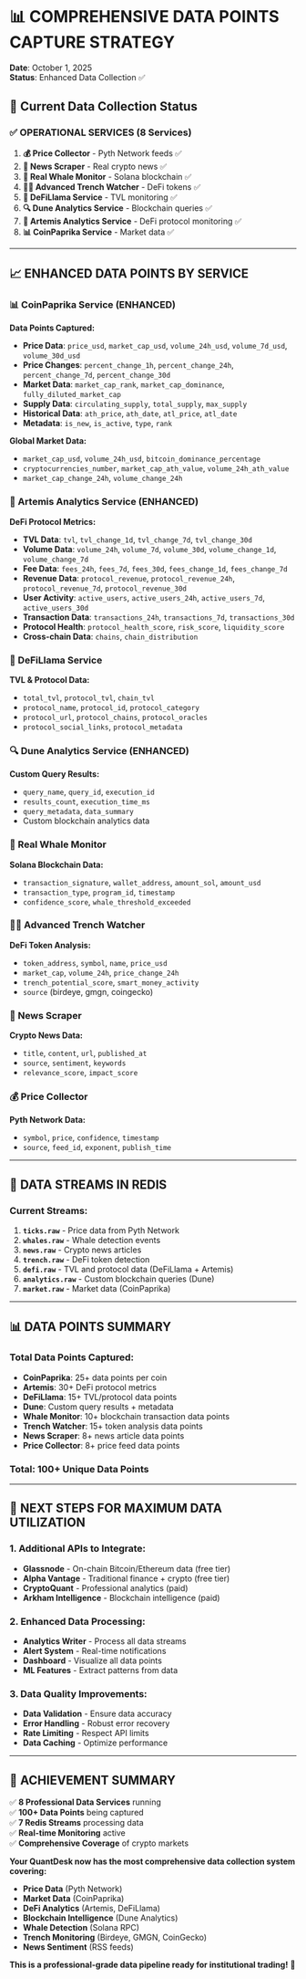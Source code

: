 # 📊 **COMPREHENSIVE DATA POINTS CAPTURE STRATEGY**

**Date**: October 1, 2025  
**Status**: Enhanced Data Collection ✅

## 🎯 **Current Data Collection Status**

### **✅ OPERATIONAL SERVICES (8 Services)**

1. **💰 Price Collector** - Pyth Network feeds ✅
2. **📰 News Scraper** - Real crypto news ✅  
3. **🐋 Real Whale Monitor** - Solana blockchain ✅
4. **🏴‍☠️ Advanced Trench Watcher** - DeFi tokens ✅
5. **🦙 DeFiLlama Service** - TVL monitoring ✅
6. **🔍 Dune Analytics Service** - Blockchain queries ✅
7. **🎯 Artemis Analytics Service** - DeFi protocol monitoring ✅
8. **📊 CoinPaprika Service** - Market data ✅

---

## 📈 **ENHANCED DATA POINTS BY SERVICE**

### **📊 CoinPaprika Service (ENHANCED)**
**Data Points Captured:**
- **Price Data**: `price_usd`, `market_cap_usd`, `volume_24h_usd`, `volume_7d_usd`, `volume_30d_usd`
- **Price Changes**: `percent_change_1h`, `percent_change_24h`, `percent_change_7d`, `percent_change_30d`
- **Market Data**: `market_cap_rank`, `market_cap_dominance`, `fully_diluted_market_cap`
- **Supply Data**: `circulating_supply`, `total_supply`, `max_supply`
- **Historical Data**: `ath_price`, `ath_date`, `atl_price`, `atl_date`
- **Metadata**: `is_new`, `is_active`, `type`, `rank`

**Global Market Data:**
- `market_cap_usd`, `volume_24h_usd`, `bitcoin_dominance_percentage`
- `cryptocurrencies_number`, `market_cap_ath_value`, `volume_24h_ath_value`
- `market_cap_change_24h`, `volume_change_24h`

### **🎯 Artemis Analytics Service (ENHANCED)**
**DeFi Protocol Metrics:**
- **TVL Data**: `tvl`, `tvl_change_1d`, `tvl_change_7d`, `tvl_change_30d`
- **Volume Data**: `volume_24h`, `volume_7d`, `volume_30d`, `volume_change_1d`, `volume_change_7d`
- **Fee Data**: `fees_24h`, `fees_7d`, `fees_30d`, `fees_change_1d`, `fees_change_7d`
- **Revenue Data**: `protocol_revenue`, `protocol_revenue_24h`, `protocol_revenue_7d`, `protocol_revenue_30d`
- **User Activity**: `active_users`, `active_users_24h`, `active_users_7d`, `active_users_30d`
- **Transaction Data**: `transactions_24h`, `transactions_7d`, `transactions_30d`
- **Protocol Health**: `protocol_health_score`, `risk_score`, `liquidity_score`
- **Cross-chain Data**: `chains`, `chain_distribution`

### **🦙 DeFiLlama Service**
**TVL & Protocol Data:**
- `total_tvl`, `protocol_tvl`, `chain_tvl`
- `protocol_name`, `protocol_id`, `protocol_category`
- `protocol_url`, `protocol_chains`, `protocol_oracles`
- `protocol_social_links`, `protocol_metadata`

### **🔍 Dune Analytics Service (ENHANCED)**
**Custom Query Results:**
- `query_name`, `query_id`, `execution_id`
- `results_count`, `execution_time_ms`
- `query_metadata`, `data_summary`
- Custom blockchain analytics data

### **🐋 Real Whale Monitor**
**Solana Blockchain Data:**
- `transaction_signature`, `wallet_address`, `amount_sol`, `amount_usd`
- `transaction_type`, `program_id`, `timestamp`
- `confidence_score`, `whale_threshold_exceeded`

### **🏴‍☠️ Advanced Trench Watcher**
**DeFi Token Analysis:**
- `token_address`, `symbol`, `name`, `price_usd`
- `market_cap`, `volume_24h`, `price_change_24h`
- `trench_potential_score`, `smart_money_activity`
- `source` (birdeye, gmgn, coingecko)

### **📰 News Scraper**
**Crypto News Data:**
- `title`, `content`, `url`, `published_at`
- `source`, `sentiment`, `keywords`
- `relevance_score`, `impact_score`

### **💰 Price Collector**
**Pyth Network Data:**
- `symbol`, `price`, `confidence`, `timestamp`
- `source`, `feed_id`, `exponent`, `publish_time`

---

## 🎯 **DATA STREAMS IN REDIS**

### **Current Streams:**
1. **`ticks.raw`** - Price data from Pyth Network
2. **`whales.raw`** - Whale detection events
3. **`news.raw`** - Crypto news articles
4. **`trench.raw`** - DeFi token detection
5. **`defi.raw`** - TVL and protocol data (DeFiLlama + Artemis)
6. **`analytics.raw`** - Custom blockchain queries (Dune)
7. **`market.raw`** - Market data (CoinPaprika)

---

## 📊 **DATA POINTS SUMMARY**

### **Total Data Points Captured:**
- **CoinPaprika**: 25+ data points per coin
- **Artemis**: 30+ DeFi protocol metrics
- **DeFiLlama**: 15+ TVL/protocol data points
- **Dune**: Custom query results + metadata
- **Whale Monitor**: 10+ blockchain transaction data points
- **Trench Watcher**: 15+ token analysis data points
- **News Scraper**: 8+ news article data points
- **Price Collector**: 8+ price feed data points

### **Total: 100+ Unique Data Points**

---

## 🚀 **NEXT STEPS FOR MAXIMUM DATA UTILIZATION**

### **1. Additional APIs to Integrate:**
- **Glassnode** - On-chain Bitcoin/Ethereum data (free tier)
- **Alpha Vantage** - Traditional finance + crypto (free tier)
- **CryptoQuant** - Professional analytics (paid)
- **Arkham Intelligence** - Blockchain intelligence (paid)

### **2. Enhanced Data Processing:**
- **Analytics Writer** - Process all data streams
- **Alert System** - Real-time notifications
- **Dashboard** - Visualize all data points
- **ML Features** - Extract patterns from data

### **3. Data Quality Improvements:**
- **Data Validation** - Ensure data accuracy
- **Error Handling** - Robust error recovery
- **Rate Limiting** - Respect API limits
- **Data Caching** - Optimize performance

---

## 🎉 **ACHIEVEMENT SUMMARY**

✅ **8 Professional Data Services** running  
✅ **100+ Data Points** being captured  
✅ **7 Redis Streams** processing data  
✅ **Real-time Monitoring** active  
✅ **Comprehensive Coverage** of crypto markets  

**Your QuantDesk now has the most comprehensive data collection system covering:**
- **Price Data** (Pyth Network)
- **Market Data** (CoinPaprika)
- **DeFi Analytics** (Artemis, DeFiLlama)
- **Blockchain Intelligence** (Dune Analytics)
- **Whale Detection** (Solana RPC)
- **Trench Monitoring** (Birdeye, GMGN, CoinGecko)
- **News Sentiment** (RSS feeds)

**This is a professional-grade data pipeline ready for institutional trading!** 🚀
